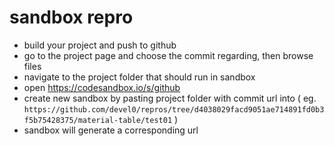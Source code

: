 # sandbox repro

- build your project and push to github
- go to the project page and choose the commit regarding, then browse files
- navigate to the project folder that should run in sandbox
- open https://codesandbox.io/s/github
- create new sandbox by pasting project folder with commit url into ( eg. `https://github.com/devel0/repros/tree/d4038029facd9051ae714891fd0b3f5b75428375/material-table/test01` )
- sandbox will generate a corresponding url
